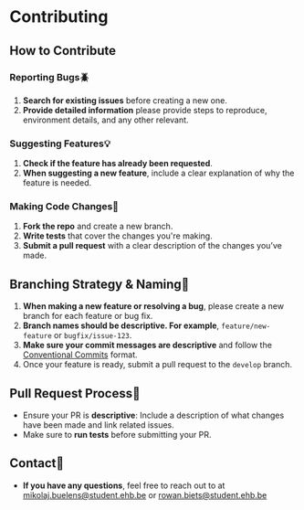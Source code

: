 # Contributing

## How to Contribute

### Reporting Bugs🪲

1. **Search for existing issues** before creating a new one.
2. **Provide detailed information** please provide steps to reproduce, environment details, and any other relevant.

### Suggesting Features💡

1. **Check if the feature has already been requested**.
2. **When suggesting a new feature**, include a clear explanation of why the feature is needed.

### Making Code Changes🔧

1. **Fork the repo** and create a new branch.
2. **Write tests** that cover the changes you're making.
3. **Submit a pull request** with a clear description of the changes you’ve made.

## Branching Strategy & Naming🌳

1. **When making a new feature or resolving a bug**, please create a new branch for each feature or bug fix.
2. **Branch names should be descriptive. For example**, `feature/new-feature` or `bugfix/issue-123`.
3. **Make sure your commit messages are descriptive** and follow the [Conventional Commits](https://www.conventionalcommits.org/en/v1.0.0/) format.
4. Once your feature is ready, submit a pull request to the `develop` branch.

## Pull Request Process🤝

- Ensure your PR is **descriptive**: Include a description of what changes have been made and link related issues.
- Make sure to **run tests** before submitting your PR.

## Contact📧

- **If you have any questions**, feel free to reach out to at [mikolaj.buelens@student.ehb.be](mailto:mikolaj.buelens@student.ehb.be) or [rowan.biets@student.ehb.be](mailto:rowan.biets@student.ehb.be)
